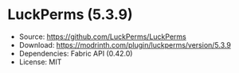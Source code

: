 # LuckPerms (5.3.9)
- Source: https://github.com/LuckPerms/LuckPerms
- Download: https://modrinth.com/plugin/luckperms/version/5.3.9
- Dependencies: Fabric API (0.42.0)
- License: MIT
